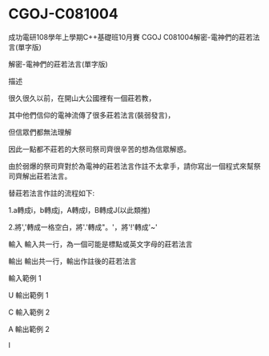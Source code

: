 # CGOJ-C081004
成功電研108學年上學期C++基礎班10月賽 CGOJ C081004解密-電神們的莊若法言(單字版) 

解密-電神們的莊若法言(單字版)

描述

很久很久以前，在開山大公國裡有一個莊若教，

其中他們信仰的電神流傳了很多莊若法言(裝弱發言)，

但信眾們都無法理解

因此一點都不莊若的大祭司祭司齊很辛苦的想為信眾解惑。

由於弱爆的祭司齊對於為電神的莊若法言作註不太拿手，請你寫出一個程式來幫祭司齊解出莊若法言。

替莊若法言作註的流程如下:

1.a轉成i，b轉成j，A轉成I，B轉成J(以此類推)

2.將','轉成一格空白，將'.'轉成"。'，將'!'轉成'~'

輸入
輸入共一行，為一個可能是標點或英文字母的莊若法言

輸出
輸出共一行，輸出作註後的莊若法言


輸入範例 1 

U
輸出範例 1

C
輸入範例 2 

A
輸出範例 2

I
